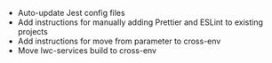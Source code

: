 -   Auto-update Jest config files
-   Add instructions for manually adding Prettier and ESLint to existing projects
-   Add instructions for move from parameter to cross-env
-   Move lwc-services build to cross-env
